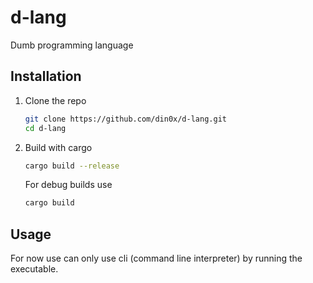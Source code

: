 # d-lang
Dumb programming language


## Installation
 
1. Clone the repo
   ```sh
   git clone https://github.com/din0x/d-lang.git
   cd d-lang
   ```
   
2. Build with cargo
   ```sh
   cargo build --release
   ```
   For debug builds use
   ```sh
   cargo build
   ```

## Usage
For now use can only use cli (command line interpreter) by running the executable.
